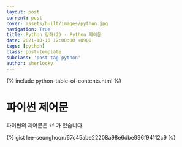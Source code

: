 ```yaml
---
layout: post
current: post
cover: assets/built/images/python.jpg
navigation: True
title: Python 강좌(2) - Python 제어문
date: 2021-10-10 12:00:00 +0900
tags: [python]
class: post-template
subclass: 'post tag-python'
author: sherlocky
---
```


{% include python-table-of-contents.html %}

# 파이썬 제어문

파이썬의 제어문은 `if` 가 있습니다.  

{% gist lee-seunghoon/67c45abe22208a98e6dbe996f94112c9 %}